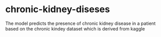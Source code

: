 # chronic-kidney-diseses
 The model predicts the presence of chronic kidney disease in a patient based on the chronic kindey dataset which is derived from kaggle
